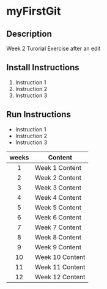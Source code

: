 # myFirstGit

## Description
  Week 2 Turorial Exercise after an edit
  
## Install Instructions
  1. Instruction 1
  2. Instruction 2
  3. Instruction 3
  
## Run Instructions

  * Instruction 1
  * Instruction 2
  * Instruction 3

| weeks | Content|
|:---:|---|
|1| Week 1 Content|
|2| Week 2 Content|
|3| Week 3 Content|
|4| Week 4 Content|
|5| Week 5 Content|
|6| Week 6 Content|
|7| Week 7 Content|
|8| Week 8 Content|
|9| Week 9 Content|
|10| Week 10 Content|
|11| Week 11 Content|
|12| Week 12 Content|
